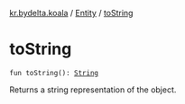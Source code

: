 [kr.bydelta.koala](../index.md) / [Entity](index.md) / [toString](./to-string.md)

# toString

`fun toString(): `[`String`](https://kotlinlang.org/api/latest/jvm/stdlib/kotlin/-string/index.html)

Returns a string representation of the object.

